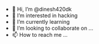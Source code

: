 - 👋 Hi, I’m @dinesh420dk
- 👀 I’m interested in hacking
- 🌱 I’m currently learning
- 💞️ I’m looking to collaborate on ...
- 📫 How to reach me ...

<!---
dinesh420dk/dinesh420dk is a ✨ special ✨ repository because its `README.md` (this file) appears on your GitHub profile.
You can click the Preview link to take a look at your changes.
--->
